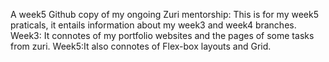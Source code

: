 A week5 Github copy of my ongoing Zuri mentorship:
This is for my week5 praticals, it entails information about my week3 and week4 branches.
Week3: It connotes of my portfolio websites and the pages of some tasks from zuri. 
Week5:It also connotes of Flex-box layouts and Grid.